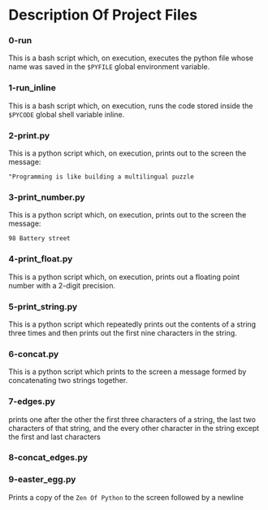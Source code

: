 # Description Of Project Files

### 0-run
This is a bash script which, on execution, executes the python file whose name was saved in the `$PYFILE` global environment variable.

### 1-run_inline
This is a bash script which, on execution, runs the code stored inside the `$PYCODE` global shell variable inline.

### 2-print.py
This is a python script which, on execution, prints out to the screen the message:

```
"Programming is like building a multilingual puzzle
```

### 3-print_number.py
This is a python script which, on execution, prints out to the screen the message:

```
98 Battery street
```
### 4-print_float.py
This is a python script which, on execution, prints out a floating point number with a 2-digit precision.

### 5-print_string.py
This is a python script which repeatedly prints out the contents of a string three times and then prints out the first nine characters in the string.

### 6-concat.py
This is a python script which prints to the screen a message formed by concatenating  two strings together.

### 7-edges.py
prints one after the other the first three characters of a string, the last two characters of that string, and the every other character in the string except the first and last characters

### 8-concat_edges.py

### 9-easter_egg.py
Prints a copy of the `Zen Of Python` to the screen followed by a newline

